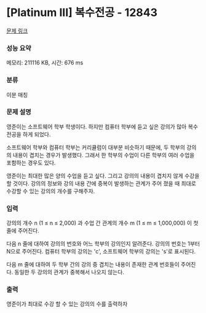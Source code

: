 # [Platinum III] 복수전공 - 12843 

[문제 링크](https://www.acmicpc.net/problem/12843) 

### 성능 요약

메모리: 211116 KB, 시간: 676 ms

### 분류

이분 매칭

### 문제 설명

<p>영준이는 소프트웨어 학부 학생이다. 하지만 컴퓨터 학부에 듣고 싶은 강의가 많아 복수 전공을 하게 되었다.</p>

<p>소프트웨어 학부와 컴퓨터 학부는 커리큘럼이 대부분 비슷하기 때문에, 두 학부의 강의의 내용이 겹치는 경우가 발생했다. 그래서 한 학부의 수업이 다른 학부의 여러 수업을 포함하는 경우도 있다.</p>

<p>영준이는 최대한 많은 양의 수업을 듣고 싶다. 그리고 강의의 내용이 겹치지 않게 수강을 할 것이다.  강의의 정보와 강의 내용 간에 중복이 발생하는 관계가 주어 졌을 때 최대로 수강할 수 있는 강의의 개수를 구해주자.</p>

### 입력 

 <p>강의의 개수 n (1 ≤ n ≤ 2,000) 과 수업 간 관계의 개수 m (1 ≤ m ≤ 1,000,000) 이 첫 줄에 주어진다.</p>

<p>다음 n 줄에 대하여 강의의 번호와 어느 학부의 강의인지 알려준다. 강의의 번호는 1부터 N으로 주어진다. 컴퓨터 학부의 강의는 'c', 소프트웨어 학부의 강의는 's'로 표시된다.</p>

<p>다음 m 줄에 대하여 두 학부 간의 강의 중 겹치는 내용이 존재한 관계 번호들이 주어진다. 동일한 두 강의의 관계가 중복해서 나오지 않는다. </p>

### 출력 

 <p>영준이가 최대로 수강 할 수 있는 강의의 수를 출력하자</p>


